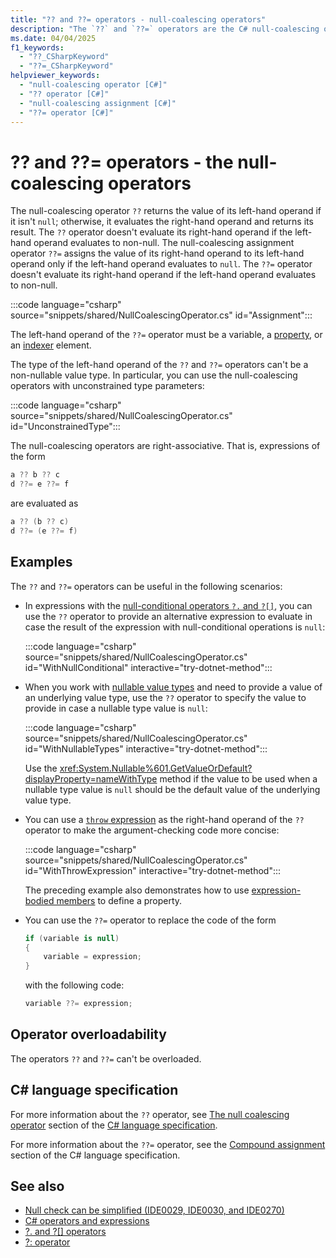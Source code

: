 ```yaml
---
title: "?? and ??= operators - null-coalescing operators"
description: "The `??` and `??=` operators are the C# null-coalescing operators. They return the value of the left-hand operand if it isn't null. Otherwise, they return the value of the right-hand operand"
ms.date: 04/04/2025
f1_keywords:
  - "??_CSharpKeyword"
  - "??=_CSharpKeyword"
helpviewer_keywords:
  - "null-coalescing operator [C#]"
  - "?? operator [C#]"
  - "null-coalescing assignment [C#]"
  - "??= operator [C#]"
---
```

# ?? and ??= operators - the null-coalescing operators

<!--
  Note: All the remaining acrolinx issues in this article are because of the `??` and `??=` operator. Acrolinx believes it's a misspelling of the ? mark.
-->

The null-coalescing operator `??` returns the value of its left-hand operand if it isn't `null`; otherwise, it evaluates the right-hand operand and returns its result. The `??` operator doesn't evaluate its right-hand operand if the left-hand operand evaluates to non-null. The null-coalescing assignment operator `??=` assigns the value of its right-hand operand to its left-hand operand only if the left-hand operand evaluates to `null`. The `??=` operator doesn't evaluate its right-hand operand if the left-hand operand evaluates to non-null.

:::code language="csharp" source="snippets/shared/NullCoalescingOperator.cs" id="Assignment":::

The left-hand operand of the `??=` operator must be a variable, a [property](../../programming-guide/classes-and-structs/properties.md), or an [indexer](../../programming-guide/indexers/index.md) element.

The type of the left-hand operand of the `??` and `??=` operators can't be a non-nullable value type. In particular, you can use the null-coalescing operators with unconstrained type parameters:

:::code language="csharp" source="snippets/shared/NullCoalescingOperator.cs" id="UnconstrainedType":::

The null-coalescing operators are right-associative. That is, expressions of the form

```csharp
a ?? b ?? c
d ??= e ??= f
```

are evaluated as

```csharp
a ?? (b ?? c)
d ??= (e ??= f)
```

## Examples

The `??` and `??=` operators can be useful in the following scenarios:

- In expressions with the [null-conditional operators `?.` and `?[]`](member-access-operators.md#null-conditional-operators--and-), you can use the `??` operator to provide an alternative expression to evaluate in case the result of the expression with null-conditional operations is `null`:

  :::code language="csharp" source="snippets/shared/NullCoalescingOperator.cs" id="WithNullConditional" interactive="try-dotnet-method":::

- When you work with [nullable value types](../builtin-types/nullable-value-types.md) and need to provide a value of an underlying value type, use the `??` operator to specify the value to provide in case a nullable type value is `null`:

  :::code language="csharp" source="snippets/shared/NullCoalescingOperator.cs" id="WithNullableTypes" interactive="try-dotnet-method":::

  Use the <xref:System.Nullable%601.GetValueOrDefault?displayProperty=nameWithType> method if the value to be used when a nullable type value is `null` should be the default value of the underlying value type.

- You can use a [`throw` expression](../statements/exception-handling-statements.md#the-throw-expression) as the right-hand operand of the `??` operator to make the argument-checking code more concise:

  :::code language="csharp" source="snippets/shared/NullCoalescingOperator.cs" id="WithThrowExpression" interactive="try-dotnet-method":::

  The preceding example also demonstrates how to use [expression-bodied members](../../programming-guide/statements-expressions-operators/expression-bodied-members.md) to define a property.

- You can use the `??=` operator to replace the code of the form

  ```csharp
  if (variable is null)
  {
      variable = expression;
  }
  ```

  with the following code:

  ```csharp
  variable ??= expression;
  ```

## Operator overloadability

The operators `??` and `??=` can't be overloaded.

## C# language specification

For more information about the `??` operator, see [The null coalescing operator](~/_csharpstandard/standard/expressions.md#1217-the-null-coalescing-operator) section of the [C# language specification](~/_csharpstandard/standard/README.md).

For more information about the `??=` operator, see the [Compound assignment](~/_csharpstandard/standard/expressions.md#12234-compound-assignment) section of the C# language specification.

## See also

- [Null check can be simplified (IDE0029, IDE0030, and IDE0270)](../../../fundamentals/code-analysis/style-rules/ide0029-ide0030-ide0270.md)
- [C# operators and expressions](index.md)
- [?. and ?[] operators](member-access-operators.md#null-conditional-operators--and-)
- [?: operator](conditional-operator.md)
